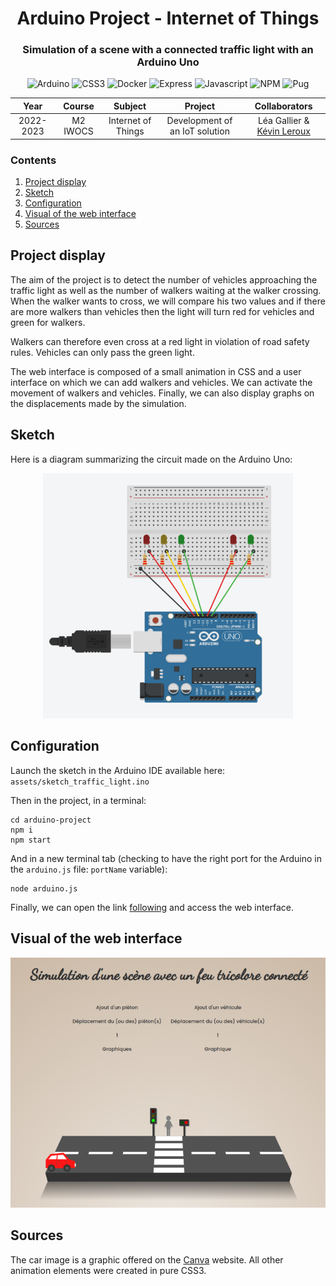 <div align="center">

# Arduino Project - Internet of Things

### Simulation of a scene with a connected traffic light with an Arduino Uno

<img alt="Arduino" src="https://img.shields.io/badge/-Arduino-199097?style=flat&logo=arduino&logoColor=white" />
<img alt="CSS3" src="https://img.shields.io/badge/-CSS3-0068BA?style=flat&logo=css3&logoColor=white" />
<img alt="Docker" src="https://img.shields.io/badge/-Docker-2491E6?style=flat&logo=docker&logoColor=white" />
<img alt="Express" src="https://img.shields.io/badge/-Express-666666?style=flat&logo=express&logoColor=white" />
<img alt="Javascript" src="https://img.shields.io/badge/-Javascript-EFD81D?style=flat&logo=javascript&logoColor=white" />
<img alt="NPM" src="https://img.shields.io/badge/-NPM-C53635?style=flat&logo=npm&logoColor=white" />
<img alt="Pug" src="https://img.shields.io/badge/-Pug-52302E?style=flat&logo=pug&logoColor=white" />

</div>

<table>
    <thead>
        <tr>
            <th width="150px">Year</th>
            <th width="150px">Course</th>
            <th width="250px">Subject</th>
            <th width="375px">Project</th>
            <th width="325px">Collaborators</th>
        </tr>
    </thead>
    <tbody>
        <tr>
        <td align="center">2022-2023</td>
        <td align="center">M2 IWOCS</td>
        <td align="center">Internet of Things</td>
        <td align="center">Development of an IoT solution</td>
        <td align="center">Léa Gallier & <a href="https://github.com/lrxk">Kévin Leroux</a></td>
        </tr>
    </tbody>
</table>

### Contents

1. [Project display](#project-display)
2. [Sketch](#sketch)
3. [Configuration](#configuration)
4. [Visual of the web interface](#visual-of-the-web-interface)
5. [Sources](#sources)

## Project display

The aim of the project is to detect the number of vehicles approaching the traffic light as well as the number of walkers waiting at the walker crossing. When the walker wants to cross, we will compare his two values ​​and if there are more walkers than vehicles then the light will turn red for vehicles and green for walkers.

Walkers can therefore even cross at a red light in violation of road safety rules. Vehicles can only pass the green light.

The web interface is composed of a small animation in CSS and a user interface on which we can add walkers and vehicles. We can activate the movement of walkers and vehicles. Finally, we can also display graphs on the displacements made by the simulation.
 
## Sketch

Here is a diagram summarizing the circuit made on the Arduino Uno:

<div align="center">
<img title="Diagram circuit Arduino" src="assets/layout.png" alt="Diagram circuit Arduino" width="400px" />
</div>

## Configuration

Launch the sketch in the Arduino IDE available here: `assets/sketch_traffic_light.ino`

Then in the project, in a terminal:

```
cd arduino-project
npm i
npm start
```

And in a new terminal tab (checking to have the right port for the Arduino in the `arduino.js` file: `portName` variable):

```
node arduino.js
```

Finally, we can open the link [following](http://localhost:3001/) and access the web interface.

## Visual of the web interface

<div align="center">
<img title="Web interface" src="assets/preview.png" alt="Web interface" width="600px" />
</div>

## Sources

The car image is a graphic offered on the <a title="Canva website" href="https://www.canva.com/">Canva</a> website. All other animation elements were created in pure CSS3.
